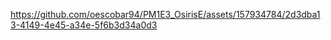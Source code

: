 

https://github.com/oescobar94/PM1E3_OsirisE/assets/157934784/2d3dba13-4149-4e45-a34e-5f6b3d34a0d3

